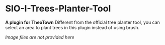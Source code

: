 # SIO-I-Trees-Planter-Tool

**A plugin for TheoTown**
Different from the official tree planter tool, you can select an area to plant trees in this plugin instead of using brush.

_Image files are not provided here_